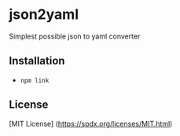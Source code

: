 # json2yaml

Simplest possible json to yaml converter

## Installation

* `npm link`

## License
[MIT License] (https://spdx.org/licenses/MIT.html)
